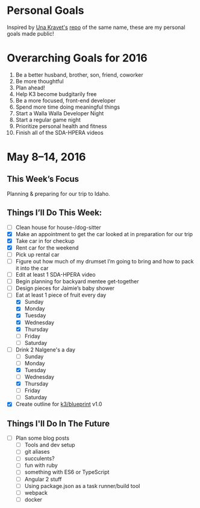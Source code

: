 # Personal Goals

Inspired by [Una Kravet's](https://github.com/una) [repo](https://github.com/una/personal-goals) of the same name, these are my personal goals made public!

# Overarching Goals for 2016

1. Be a better husband, brother, son, friend, coworker
1. Be more thoughtful
1. Plan ahead!
1. Help K3 become budgitarily free
1. Be a more focused, front-end developer
1. Spend more time doing meaningful things
1. Start a Walla Walla Developer Night
1. Start a regular game night
2. Prioritize personal health and fitness
3. Finish all of the SDA-HPERA videos

# May 8–14, 2016

## This Week’s Focus

Planning & preparing for our trip to Idaho.

## Things I’ll Do This Week:

- [ ] Clean house for house-/dog-sitter
- [x] Make an appointment to get the car looked at in preparation for our trip
- [x] Take car in for checkup
- [x] Rent car for the weekend
- [ ] Pick up rental car
- [ ] Figure out how much of my drumset I’m going to bring and how to pack it into the car
- [ ] Edit at least 1 SDA-HPERA video
- [ ] Begin planning for backyard mentee get-together
- [ ] Design pieces for Jaimie’s baby shower
- [ ] Eat at least 1 piece of fruit every day
  - [x] Sunday
  - [x] Monday
  - [x] Tuesday
  - [x] Wednesday
  - [x] Thursday
  - [ ] Friday
  - [ ] Saturday
- [ ] Drink 2 Nalgene's a day
  - [ ] Sunday
  - [ ] Monday
  - [x] Tuesday
  - [ ] Wednesday
  - [x] Thursday
  - [ ] Friday
  - [ ] Saturday
- [x] Create outline for [k3/blueprint](https://hub.k3integrations.com/k3/blueprint) v1.0

## Things I'll Do In The Future

- [ ] Plan some blog posts
  - [ ] Tools and dev setup
  - [ ] git aliases
  - [ ] succulents?
  - [ ] fun with ruby
  - [ ] something with ES6 or TypeScript
  - [ ] Angular 2 stuff
  - [ ] Using package.json as a task runner/build tool
  - [ ] webpack
  - [ ] docker
